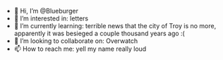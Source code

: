 - 👋 Hi, I’m @Blueburger
- 👀 I’m interested in: letters
- 🌱 I’m currently learning: terrible news that the city of Troy is no more, apparently it was besieged a couple thousand years ago :(
- 💞️ I’m looking to collaborate on: Overwatch
- 📫 How to reach me: yell my name really loud
<!---
Blueburger/Blueburger is a ✨ special ✨ repository because its `README.md` (this file) appears on your GitHub profile.
You can click the Preview link to take a look at your changes.
--->
